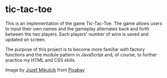 # tic-tac-toe

This is an implementation of the game Tic-Tac-Toe. The game allows users to input their own names and the gameplay alternates back and forth between the two players. Each players' number of wins is saved and updated on screen.

The purpose of this project is to become more familiar with factory functions and the module pattern in JavaScript and, of course, to further practice my HTML and CSS skills.

Image by <a href="https://pixabay.com/users/jozefm84-10215106/?utm_source=link-attribution&utm_medium=referral&utm_campaign=image&utm_content=6195771">Jozef Mikulcik</a> from <a href="https://pixabay.com//?utm_source=link-attribution&utm_medium=referral&utm_campaign=image&utm_content=6195771">Pixabay</a>